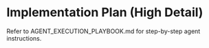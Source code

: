 # Implementation Plan (High Detail)
Refer to AGENT_EXECUTION_PLAYBOOK.md for step-by-step agent instructions.
